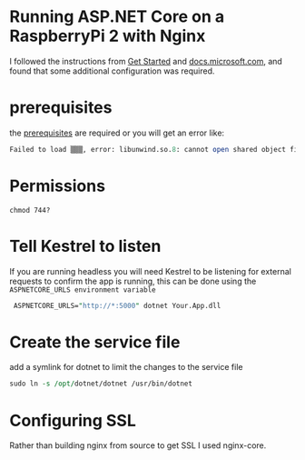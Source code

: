 ﻿---
Title: Running ASP.NET Core on a RaspberryPi 2 with Nginx
Published: 2017-02-21
Tags: 
  - ASP.NET Core
  - RaspberryPi
  - Nginx
---

# Running ASP.NET Core on a RaspberryPi 2 with Nginx

I followed the instructions from [Get Started](https://blogs.msdn.microsoft.com/david/2017/07/20/setting_up_raspian_and_dotnet_core_2_0_on_a_raspberry_pi/) and [docs.microsoft.com](https://docs.microsoft.com/en-us/aspnet/core/publishing/linuxproduction?tabs=aspnetcore2x), and found that some additional configuration was required.

# prerequisites

the [prerequisites](https://github.com/dotnet/core/blob/master/Documentation/prereqs.md) are required or you will get an error like:

```perl
Failed to load ▒▒▒, error: libunwind.so.8: cannot open shared object file: No such file or directory Failed to bind to CoreCLR at /var/www/PublishOutput/libcoreclr.so'
```

# Permissions
`chmod 744?`

# Tell Kestrel to listen 
If you are running headless you will need Kestrel to be listening for external requests to confirm the app is running, this can be done using the `ASPNETCORE_URLS environment variable`

```perl
 ASPNETCORE_URLS="http://*:5000" dotnet Your.App.dll
``` 

# Create the service file
add a symlink for dotnet to limit the changes to the service file
```perl
sudo ln -s /opt/dotnet/dotnet /usr/bin/dotnet
```

# Configuring SSL
Rather than building nginx from source to get SSL I used nginx-core.